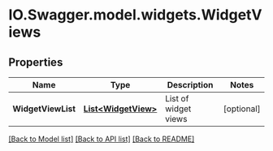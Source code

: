 # IO.Swagger.model.widgets.WidgetViews
## Properties

Name | Type | Description | Notes
------------ | ------------- | ------------- | -------------
**WidgetViewList** | [**List&lt;WidgetView&gt;**](WidgetView.md) | List of widget views | [optional] 

[[Back to Model list]](../README.md#documentation-for-models) [[Back to API list]](../README.md#documentation-for-api-endpoints) [[Back to README]](../README.md)

